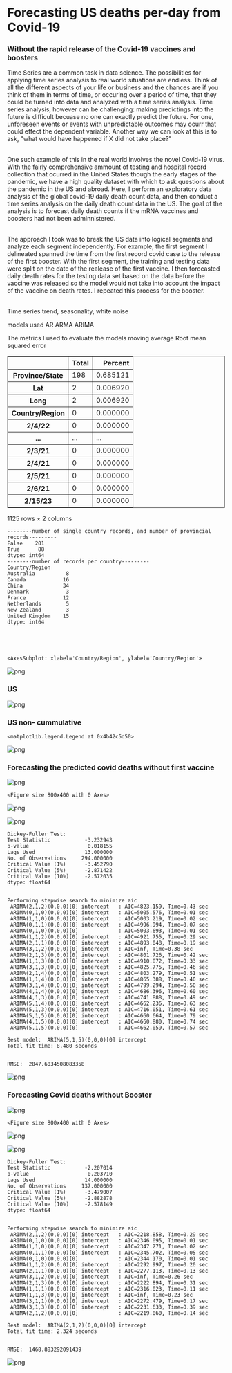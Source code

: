# Forecasting US deaths per-day from Covid-19
### Without the rapid release of the Covid-19 vaccines and boosters

Time Series are a common task in data science. The possibilities for applying time series analysis to real world situations are endless. Think of all the different aspects of your life or business and the chances are if you think of them in terms of time, or occuring over a period of time, that they could be turned into data and analyzed with a time series analysis. Time series analysis, however can be challenging: making predictings into the future is difficult becuase no one can exactly predict the future. For one, unforeseen events or events with unpredictable outcomes may ocurr that could effect the dependent variable. Another way we can look at this is to ask, "what would have happened if X did not take place?"<br><br>

One such example of this in the real world involves the novel Covid-19 virus. With the fairly comprehensive ammount of testing and hospital record collection that ocurred  in the United States though the early stages of the pandemic, we have a high quality dataset with which to ask questions about the pandemic in the US and abroad. Here, I perform an exploratory data analysis of the global covid-19 daily death count data, and then conduct a time series analysis on the daily death count data in the US. The goal of the analysis is to forecast daily death counts if the mRNA vaccines and boosters had not been adminnistered.<br><br>

The approach I took was to break the US data into logical segments and analyze each segment independently. For example, the first segment I delineated spanned the time from the first record covid case to the release of the first booster. With the first segment, the training and testing data were split on the date of the realease of the first vaccine. I then forecasted daily death rates for the testing data set based on the data before the vaccine was released so the model would not take into account the impact of the vaccine on death rates. I repeated this process for the booster.<br><br>

Time series trend, seasonality, white noise

models used
    AR
    ARMA
    ARIMA

The metrics I used to evaluate the models 
    moving average
    Root mean squared error




<div>
<style scoped>
    .dataframe tbody tr th:only-of-type {
        vertical-align: middle;
    }

    .dataframe tbody tr th {
        vertical-align: top;
    }

    .dataframe thead th {
        text-align: right;
    }
</style>
<table border="1" class="dataframe">
  <thead>
    <tr style="text-align: right;">
      <th></th>
      <th>Total</th>
      <th>Percent</th>
    </tr>
  </thead>
  <tbody>
    <tr>
      <th>Province/State</th>
      <td>198</td>
      <td>0.685121</td>
    </tr>
    <tr>
      <th>Lat</th>
      <td>2</td>
      <td>0.006920</td>
    </tr>
    <tr>
      <th>Long</th>
      <td>2</td>
      <td>0.006920</td>
    </tr>
    <tr>
      <th>Country/Region</th>
      <td>0</td>
      <td>0.000000</td>
    </tr>
    <tr>
      <th>2/4/22</th>
      <td>0</td>
      <td>0.000000</td>
    </tr>
    <tr>
      <th>...</th>
      <td>...</td>
      <td>...</td>
    </tr>
    <tr>
      <th>2/3/21</th>
      <td>0</td>
      <td>0.000000</td>
    </tr>
    <tr>
      <th>2/4/21</th>
      <td>0</td>
      <td>0.000000</td>
    </tr>
    <tr>
      <th>2/5/21</th>
      <td>0</td>
      <td>0.000000</td>
    </tr>
    <tr>
      <th>2/6/21</th>
      <td>0</td>
      <td>0.000000</td>
    </tr>
    <tr>
      <th>2/15/23</th>
      <td>0</td>
      <td>0.000000</td>
    </tr>
  </tbody>
</table>
<p>1125 rows × 2 columns</p>
</div>



    --------number of single country records, and number of provincial records---------
    False    201
    True      88
    dtype: int64
    --------number of records per country---------
    Country/Region
    Australia          8
    Canada            16
    China             34
    Denmark            3
    France            12
    Netherlands        5
    New Zealand        3
    United Kingdom    15
    dtype: int64





    <AxesSubplot: xlabel='Country/Region', ylabel='Country/Region'>




    
![png](covid19_analysis_clean_files/covid19_analysis_clean_13_1.png)
    


### US


    
![png](covid19_analysis_clean_files/covid19_analysis_clean_17_0.png)
    


### US non- cummulative




    <matplotlib.legend.Legend at 0x4b42c5d50>




    
![png](covid19_analysis_clean_files/covid19_analysis_clean_21_1.png)
    


### Forecasting the predicted covid deaths without first vaccine


    
![png](covid19_analysis_clean_files/covid19_analysis_clean_29_0.png)
    



    <Figure size 800x400 with 0 Axes>



    
![png](covid19_analysis_clean_files/covid19_analysis_clean_29_2.png)
    



    
![png](covid19_analysis_clean_files/covid19_analysis_clean_29_3.png)
    


    Dickey-Fuller Test: 
    Test Statistic           -3.232943
    p-value                   0.018155
    Lags Used                13.000000
    No. of Observations     294.000000
    Critical Value (1%)      -3.452790
    Critical Value (5%)      -2.871422
    Critical Value (10%)     -2.572035
    dtype: float64


    Performing stepwise search to minimize aic
     ARIMA(2,1,2)(0,0,0)[0] intercept   : AIC=4823.159, Time=0.43 sec
     ARIMA(0,1,0)(0,0,0)[0] intercept   : AIC=5005.576, Time=0.01 sec
     ARIMA(1,1,0)(0,0,0)[0] intercept   : AIC=5003.219, Time=0.02 sec
     ARIMA(0,1,1)(0,0,0)[0] intercept   : AIC=4996.994, Time=0.07 sec
     ARIMA(0,1,0)(0,0,0)[0]             : AIC=5003.693, Time=0.01 sec
     ARIMA(1,1,2)(0,0,0)[0] intercept   : AIC=4921.755, Time=0.29 sec
     ARIMA(2,1,1)(0,0,0)[0] intercept   : AIC=4893.048, Time=0.19 sec
     ARIMA(3,1,2)(0,0,0)[0] intercept   : AIC=inf, Time=0.38 sec
     ARIMA(2,1,3)(0,0,0)[0] intercept   : AIC=4801.726, Time=0.42 sec
     ARIMA(1,1,3)(0,0,0)[0] intercept   : AIC=4910.872, Time=0.33 sec
     ARIMA(3,1,3)(0,0,0)[0] intercept   : AIC=4825.775, Time=0.46 sec
     ARIMA(2,1,4)(0,0,0)[0] intercept   : AIC=4803.279, Time=0.51 sec
     ARIMA(1,1,4)(0,0,0)[0] intercept   : AIC=4865.388, Time=0.40 sec
     ARIMA(3,1,4)(0,0,0)[0] intercept   : AIC=4799.294, Time=0.50 sec
     ARIMA(4,1,4)(0,0,0)[0] intercept   : AIC=4686.396, Time=0.60 sec
     ARIMA(4,1,3)(0,0,0)[0] intercept   : AIC=4741.888, Time=0.49 sec
     ARIMA(5,1,4)(0,0,0)[0] intercept   : AIC=4662.236, Time=0.63 sec
     ARIMA(5,1,3)(0,0,0)[0] intercept   : AIC=4716.051, Time=0.61 sec
     ARIMA(5,1,5)(0,0,0)[0] intercept   : AIC=4660.664, Time=0.79 sec
     ARIMA(4,1,5)(0,0,0)[0] intercept   : AIC=4660.880, Time=0.74 sec
     ARIMA(5,1,5)(0,0,0)[0]             : AIC=4662.059, Time=0.57 sec
    
    Best model:  ARIMA(5,1,5)(0,0,0)[0] intercept
    Total fit time: 8.480 seconds


    RMSE:  2847.6034508083358



    
![png](covid19_analysis_clean_files/covid19_analysis_clean_32_0.png)
    


### Forecasting Covid deaths without Booster


    
![png](covid19_analysis_clean_files/covid19_analysis_clean_36_0.png)
    



    <Figure size 800x400 with 0 Axes>



    
![png](covid19_analysis_clean_files/covid19_analysis_clean_36_2.png)
    



    
![png](covid19_analysis_clean_files/covid19_analysis_clean_36_3.png)
    


    Dickey-Fuller Test: 
    Test Statistic           -2.207014
    p-value                   0.203710
    Lags Used                14.000000
    No. of Observations     137.000000
    Critical Value (1%)      -3.479007
    Critical Value (5%)      -2.882878
    Critical Value (10%)     -2.578149
    dtype: float64


    Performing stepwise search to minimize aic
     ARIMA(2,1,2)(0,0,0)[0] intercept   : AIC=2218.858, Time=0.29 sec
     ARIMA(0,1,0)(0,0,0)[0] intercept   : AIC=2346.095, Time=0.01 sec
     ARIMA(1,1,0)(0,0,0)[0] intercept   : AIC=2347.271, Time=0.02 sec
     ARIMA(0,1,1)(0,0,0)[0] intercept   : AIC=2345.702, Time=0.05 sec
     ARIMA(0,1,0)(0,0,0)[0]             : AIC=2344.170, Time=0.01 sec
     ARIMA(1,1,2)(0,0,0)[0] intercept   : AIC=2292.997, Time=0.20 sec
     ARIMA(2,1,1)(0,0,0)[0] intercept   : AIC=2277.113, Time=0.13 sec
     ARIMA(3,1,2)(0,0,0)[0] intercept   : AIC=inf, Time=0.26 sec
     ARIMA(2,1,3)(0,0,0)[0] intercept   : AIC=2222.894, Time=0.31 sec
     ARIMA(1,1,1)(0,0,0)[0] intercept   : AIC=2316.023, Time=0.11 sec
     ARIMA(1,1,3)(0,0,0)[0] intercept   : AIC=inf, Time=0.23 sec
     ARIMA(3,1,1)(0,0,0)[0] intercept   : AIC=2272.479, Time=0.17 sec
     ARIMA(3,1,3)(0,0,0)[0] intercept   : AIC=2231.633, Time=0.39 sec
     ARIMA(2,1,2)(0,0,0)[0]             : AIC=2219.060, Time=0.14 sec
    
    Best model:  ARIMA(2,1,2)(0,0,0)[0] intercept
    Total fit time: 2.324 seconds


    RMSE:  1468.883292091439



    
![png](covid19_analysis_clean_files/covid19_analysis_clean_39_0.png)
    

